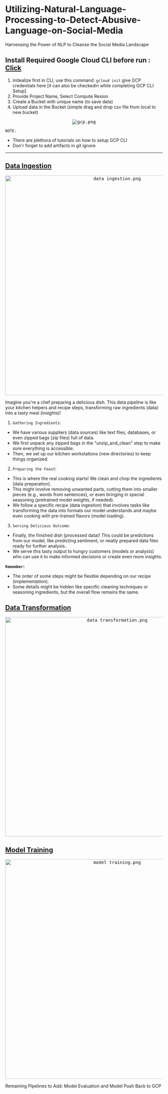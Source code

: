 # Utilizing-Natural-Language-Processing-to-Detect-Abusive-Language-on-Social-Media
Harnessing the Power of NLP to Cleanse the Social Media Landscape

## Install Required Google Cloud CLI before run : [Click](https://dl.google.com/dl/cloudsdk/channels/rapid/GoogleCloudSDKInstaller.exe)

1. Initealize first in CLI, use this command: `gcloud init` give GCP credentials here [it can also be checkedin while completing GCP CLI Setup]
2. Provide Project Name, Select Compute Resion 
3. Create a Bucket with unique name (to save data)
4. Upload data in the Bucket (simple drag and drop csv file from local to new bucket)

<p align="center">
  <kbd><img src="https://github.com/MvMukesh/Utilizing-Natural-Language-Processing-to-Detect-Abusive-Language-on-Social-Media/assets/26667491/1d01f863-ff3f-4612-b92f-0923b373689b" alt="gcp.png"></kbd>
</p>

`NOTE:` 
* There are plethora of tutorials on how to setup GCP CLI
* Don'r forget to add artifacts in git ignore

---

<h2><u>Data Ingestion</u></h2>
<p align="center">
  <kbd><img src="https://github.com/MvMukesh/Utilizing-Natural-Language-Processing-to-Detect-Abusive-Language-on-Social-Media/assets/26667491/a45ad982-e0ec-47e0-8409-36c3a51e94b8" width=700 height=700 alt="data ingestion.png"></kbd> 
</p>
Imagine you're a chef preparing a delicious dish. This data pipeline is like your kitchen helpers and recipe steps, transforming raw ingredients (data) into a tasty meal (insights)!

1. `Gathering Ingredients`:

* We have various suppliers (data sources) like text files, databases, or even zipped bags (zip files) full of data.
* We first unpack any zipped bags in the "unzip_and_clean" step to make sure everything is accessible.
* Then, we set up our kitchen workstations (new directories) to keep things organized.

2. `Preparing the Feast`:

* This is where the real cooking starts! We clean and chop the ingredients (data preparation).
* This might involve removing unwanted parts, cutting them into smaller pieces (e.g., words from sentences), or even bringing in special seasoning (pretrained model weights, if needed).
* We follow a specific recipe (data ingestion) that involves tasks like transforming the data into formats our model understands and maybe even cooking with pre-trained flavors (model loading).

3. `Serving Delicious Outcome`:

* Finally, the finished dish (processed data)! This could be predictions from our model, like predicting sentiment, or neatly prepared data files ready for further analysis.
* We serve this tasty output to hungry customers (models or analysts) who can use it to make informed decisions or create even more insights.

**`Remember`:**

* The order of some steps might be flexible depending on our recipe (implementation).
* Some details might be hidden like specific cleaning techniques or seasoning ingredients, but the overall flow remains the same.


<h2><u>Data Transformation</u></h2>
<p align="center">
  <kbd><img src="https://github.com/MvMukesh/Utilizing-Natural-Language-Processing-to-Detect-Abusive-Language-on-Social-Media/assets/26667491/a89966ca-f1b5-4d65-b553-17cdbdcb265a" width=700 height=700 alt="data transformation.png"></kbd> 
</p>

<h2><u>Model Training</u></h2>
<p align="center">
  <kbd><img src="https://github.com/MvMukesh/Utilizing-Natural-Language-Processing-to-Detect-Abusive-Language-on-Social-Media/assets/26667491/ed9a046e-848d-4233-8af9-62546215ec41" width=700 height=700 alt="model training.png"></kbd> 
</p>

Remaining Pipelines to Add: Model Evaluation and Model Push Back to GCP
